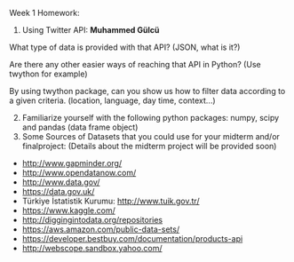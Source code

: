 Week 1 Homework:

1. Using Twitter API: __Muhammed Gülcü__

What type of data is provided with that API? (JSON, what is it?)

Are there any other easier ways of reaching that API in Python? (Use twython for example)

By using twython package, can you show us how to filter data according to a given criteria.
(location, language, day time, context...)

2. Familiarize yourself with the following python packages: numpy, scipy and pandas (data frame object)
3. Some Sources of Datasets that you could use for your midterm and/or finalproject: 
(Details about the midterm project will be provided soon)

* http://www.gapminder.org/
* http://www.opendatanow.com/
* http://www.data.gov/
* https://data.gov.uk/
* Türkiye İstatistik Kurumu: http://www.tuik.gov.tr/
* https://www.kaggle.com/
* http://diggingintodata.org/repositories
* https://aws.amazon.com/public-data-sets/
* https://developer.bestbuy.com/documentation/products-api
* http://webscope.sandbox.yahoo.com/


